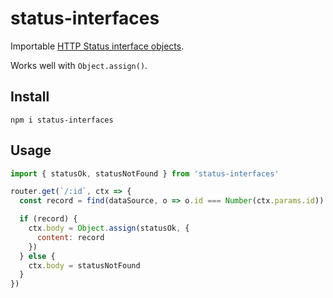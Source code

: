 # status-interfaces
Importable [HTTP Status interface objects](https://github.com/carrot/restful-api-spec#base-interface).

Works well with `Object.assign()`.

## Install

`npm i status-interfaces`

## Usage

```js
import { statusOk, statusNotFound } from 'status-interfaces'

router.get(`/:id`, ctx => {
  const record = find(dataSource, o => o.id === Number(ctx.params.id))

  if (record) {
    ctx.body = Object.assign(statusOk, {
      content: record
    })
  } else {
    ctx.body = statusNotFound
  }
})
```
